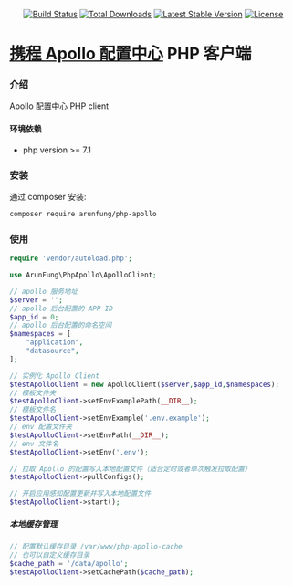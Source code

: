<p align="center">
<a href="https://travis-ci.com/arunfung/php-apollo"><img src="https://travis-ci.com/arunfung/php-apollo.svg?branch=master" alt="Build Status"></a>
<a href="https://packagist.org/packages/arunfung/php-apollo"><img src="https://poser.pugx.org/arunfung/php-apollo/downloads" alt="Total Downloads"></a>
<a href="https://packagist.org/packages/arunfung/php-apollo"><img src="https://poser.pugx.org/arunfung/php-apollo/v/stable" alt="Latest Stable Version"></a>
<a href="https://packagist.org/packages/arunfung/php-apollo"><img src="https://poser.pugx.org/arunfung/php-apollo/license" alt="License"></a>
</p>

# [携程 Apollo 配置中心](https://github.com/ctripcorp/apollo) PHP 客户端

### 介绍
Apollo 配置中心 PHP client

#### 环境依赖

- php version >= 7.1

### 安装

通过 composer 安装:

``` bash
composer require arunfung/php-apollo
```

### 使用

```php
require 'vendor/autoload.php';

use ArunFung\PhpApollo\ApolloClient;

// apollo 服务地址
$server = '';
// apollo 后台配置的 APP ID
$app_id = 0;
// apollo 后台配置的命名空间
$namespaces = [
    "application",
    "datasource",
];

// 实例化 Apollo Client
$testApolloClient = new ApolloClient($server,$app_id,$namespaces);
// 模板文件夹
$testApolloClient->setEnvExamplePath(__DIR__);
// 模板文件名
$testApolloClient->setEnvExample('.env.example');
// env 配置文件夹
$testApolloClient->setEnvPath(__DIR__);
// env 文件名
$testApolloClient->setEnv('.env');

// 拉取 Apollo 的配置写入本地配置文件（适合定时或者单次触发拉取配置）
$testApolloClient->pullConfigs();

// 开启应用感知配置更新并写入本地配置文件
$testApolloClient->start();
```

##### 本地缓存管理

```php
// 配置默认缓存目录 /var/www/php-apollo-cache
// 也可以自定义缓存目录
$cache_path = '/data/apollo';
$testApolloClient->setCachePath($cache_path);
```
